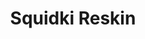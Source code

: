 ---
slug: squidki-reskin
title: Squidki Reskin
description: "Squidki Reskin is an exciting online game. Play for free directly in your browser!"
icon: /images/new_mods/Sprunki Reskin.png
url: https://wowtbc.net/sprunkin/reskin/index.html
previewImage: /images/new_mods/Sprunki Reskin.png
type: new mods

# SEO配置
seo:
  title: "Squidki Reskin - Play Free Online Game | Fun Browser Games"
  description: "Squidki Reskin - Play this fun online game for free in your browser. No download required!"
  ogImage: "/images/new_mods/Sprunki Reskin.png"
  keywords: "squidki-reskin, online game, browser game, free game, new mods game, play online"

videoUrls:
  - https://www.youtube.com/embed/example1
  - https://www.youtube.com/embed/example2

whyPlay:
  title: "Why Play Squidki Reskin?"
  items:
    - "Immersive Gameplay: Squidki Reskin offers an engaging and immersive gaming experience that will keep you entertained for hours"
    - "Challenging Levels: Test your skills with increasingly difficult challenges and obstacles"
    - "Beautiful Graphics: Enjoy stunning visuals and smooth animations that bring the game world to life"
    - "Regular Updates: New content and features are added regularly to keep the game fresh and exciting"
    - "Free to Play: Experience all the fun without spending a penny"
    - "Community Features: Connect with other players, share strategies, and compete for high scores"
    - "Cross-Platform: Play on any device with a web browser, no downloads required"

features:
  title: "Key Features of Squidki Reskin"
  image: "/images/new_mods/Sprunki Reskin.png"
  items:
    - "Intuitive Controls: Easy to learn controls make Squidki Reskin accessible for players of all skill levels"
    - "Multiple Game Modes: Enjoy various gameplay options that provide different challenges and experiences"
    - "Character Customization: Personalize your gaming experience with unique characters and items"
    - "Achievement System: Complete special tasks to earn rewards and recognition"
    - "Leaderboards: Compete with players worldwide and see who can achieve the highest scores"

characteristics:
  title: "Game Characteristics"
  image: "/images/new_mods/Sprunki Reskin.png"
  items:
    - "Genre: New mods game with elements of strategy and skill"
    - "Difficulty: Suitable for both casual gamers and those seeking a challenge"
    - "Play Time: Quick sessions or extended gameplay, depending on your preference"
    - "Art Style: Vibrant and engaging visuals that enhance the gaming experience"
    - "Sound Design: Immersive audio that complements the gameplay perfectly"

info: "Squidki Reskin is an exciting online game that offers players a unique and engaging gaming experience. With its intuitive controls, stunning visuals, and challenging gameplay, Squidki Reskin provides hours of entertainment for players of all ages and skill levels. Whether you're looking for a quick gaming session during a break or an extended play session, Squidki Reskin delivers an immersive experience that will keep you coming back for more. The game features multiple levels of increasing difficulty, ensuring that players are constantly challenged as they progress. With regular updates adding new content and features, Squidki Reskin remains fresh and exciting, providing endless entertainment options for its growing community of players."

howToPlayIntro: "Welcome to Squidki Reskin! This guide will walk you through the basics and help you master the game. Whether you're a beginner or looking to improve your skills, these tips and instructions will enhance your gaming experience."

howToPlaySteps:
  - title: "Getting Started"
    description: "Begin your Squidki Reskin adventure by familiarizing yourself with the controls. Use your keyboard or mouse to navigate through the game interface. The tutorial will guide you through the basic mechanics and help you understand the objectives."
  - title: "Understanding the Objectives"
    description: "In Squidki Reskin, your main goal is to progress through levels by completing specific objectives. Each level presents unique challenges that require different strategies and approaches."
  - title: "Mastering the Controls"
    description: "Practice using the controls to improve your precision and reaction time. Squidki Reskin requires quick reflexes and strategic thinking to overcome obstacles and defeat opponents."
  - title: "Utilizing Power-ups"
    description: "Collect power-ups throughout the game to enhance your abilities and overcome difficult challenges. Each power-up offers unique advantages that can be crucial for success."
  - title: "Developing Strategies"
    description: "As you progress in Squidki Reskin, develop effective strategies for different scenarios. Analyze patterns, anticipate challenges, and adapt your approach to maximize your performance."

faq:
  title: "Frequently Asked Questions about Squidki Reskin"
  items:
    - question: "Is Squidki Reskin free to play?"
      answer: "Yes, Squidki Reskin is completely free to play directly in your web browser. No downloads or purchases are required to enjoy the full game experience."
    - question: "Can I play Squidki Reskin on mobile devices?"
      answer: "Yes, Squidki Reskin is optimized for both desktop and mobile play. You can enjoy the game on any device with a web browser and internet connection."
    - question: "Are there any in-game purchases?"
      answer: "While Squidki Reskin is free to play, there may be optional in-game purchases available for cosmetic items or additional features that don't affect core gameplay."
    - question: "How often is Squidki Reskin updated?"
      answer: "The developers regularly update Squidki Reskin with new content, features, and improvements based on player feedback and game performance."
    - question: "Can I play Squidki Reskin offline?"
      answer: "Currently, Squidki Reskin requires an internet connection to play as it's a browser-based online game."
    - question: "Is Squidki Reskin suitable for children?"
      answer: "Yes, Squidki Reskin is designed to be family-friendly and suitable for players of all ages."
    - question: "How do I report bugs or issues?"
      answer: "If you encounter any problems while playing Squidki Reskin, you can report them through the game's support page or contact the developers directly through their website."
    - question: "Still Have Questions?"
      answer: "If you have additional questions about Squidki Reskin that aren't covered in this FAQ, please visit our support center or contact our customer service team for assistance."
---